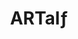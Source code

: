 ---
title: ARTalƒ
layout: project
tagline: "3D augmented STFT reality"
description: "We explore prototypes of hardware, software, and wetware in the design of a practical water quality sensors."
permalink: /projects/artalf
klass: software
image: images/projects/artalf/artalf_thumbnail.jpg
thumbnail: images/projects/artalf/artalf_thumbnail.jpg
banner: images/projects/artalf/artalf_banner.png
links:
  - icon: github
    url: https://github.com/cifkao/rapple
  - icon: youtube
    url: http://www.youtube.com/watch?v=tp1LaoNjXm8
hidden: true
---